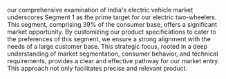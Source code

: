 our comprehensive examination of India's electric vehicle market underscores Segment 1 as the prime target for our electric two-wheelers. This segment, comprising 39% of the consumer base, offers a significant market opportunity. By customizing our product specifications to cater to the preferences of this segment, we ensure a strong alignment with the needs of a large customer base. This strategic focus, rooted in a deep understanding of market segmentation, consumer behavior, and technical requirements, provides a clear and effective pathway for our market entry. This approach not only facilitates precise and relevant product.
